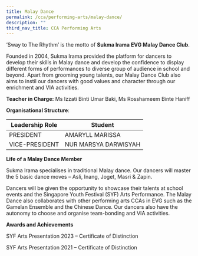 ```yaml
---
title: Malay Dance
permalink: /cca/performing-arts/malay-dance/
description: ""
third_nav_title: CCA Performing Arts
---
```

‘Sway to The Rhythm’ is the motto of **Sukma Irama EVG Malay Dance Club**. 

Founded in 2004, Sukma Irama provided the platform for dancers to develop their skills in Malay dance and develop the confidence to display different forms of performances to diverse group of audience in school and beyond. Apart from grooming young talents, our Malay Dance Club also aims to instil our dancers with good values and character through our enrichment and VIA activities.

**Teacher in Charge:** Ms Izzati Binti Umar Baki, Ms Rosshameem Binte Haniff

**Organisational Structure**:

 | Leadership Role | Student                                  |
|---------------------------------|-------------------------------------------------------|
| PRESIDENT | AMARYLL MARISSA                                           |
| VICE-PRESIDENT | NUR MARSYA DARWISYAH                                          |

**Life of a Malay Dance Member**

Sukma Irama specialises in traditional Malay dance. Our dancers will master the 5 basic dance moves – Asli, Inang, Joget, Masri & Zapin. 

Dancers will be given the opportunity to showcase their talents at school events and the Singapore Youth Festival (SYF) Arts Performance. The Malay Dance also collaborates with other performing arts CCAs in EVG such as the Gamelan Ensemble and the Chinese Dance. Our dancers also have the autonomy to choose and organise team-bonding and VIA activities.

**Awards and Achievements**

SYF Arts Presentation 2023 – Certificate of Distinction

SYF Arts Presentation 2021 – Certificate of Distinction